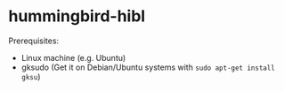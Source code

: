 # hummingbird-hibl

Prerequisites:
* Linux machine (e.g. Ubuntu)
* gksudo (Get it on Debian/Ubuntu systems with `sudo apt-get install gksu`)
